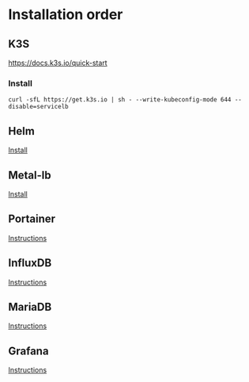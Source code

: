 # Installation order

## K3S
https://docs.k3s.io/quick-start

### Install
```
curl -sfL https://get.k3s.io | sh - --write-kubeconfig-mode 644 --disable=servicelb 
```

## Helm
[Install](helm.md)

## Metal-lb
[Install](metal-lb/metal-lb.sh)

## Portainer
[Instructions](portainer/README.md)

## InfluxDB
[Instructions](influxdb/README.md)

## MariaDB
[Instructions](mariadb/README.md)

## Grafana
[Instructions](grafana/README.md)




